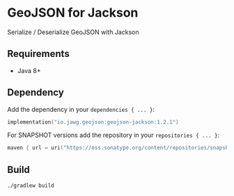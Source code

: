 # GeoJSON for Jackson

Serialize / Deserialize GeoJSON with Jackson

## Requirements
* Java 8+

## Dependency

Add the dependency in your ```dependencies { ... }```:
```kotlin
implementation("io.jawg.geojson:geojson-jackson:1.2.1")
```

For SNAPSHOT versions add the repository in your ```repositories { ... }```:
```kotlin
maven { url = uri("https://oss.sonatype.org/content/repositories/snapshots") }
```

## Build

```bash
./gradlew build
```